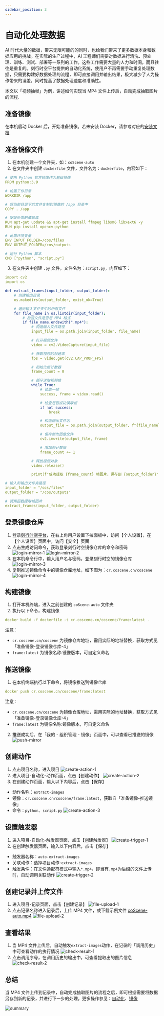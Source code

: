 ```yaml
---
sidebar_position: 3
---
```


# 自动化处理数据

AI 时代大量的数据，带来无限可能的的同时，也给我们带来了更多数据本身和数据应用的挑战。在实际的生产过程中，AI 工程师们需要对数据进行清洗、预处理、训练、测试、部署等一系列的工作，这些工作需要大量的人力和时间，而且往往是重复的。刻行时空平台提供的自动化系统，使用户不再需要手动重复处理数据，只需要构建好数据处理的流程，即可直接调用并输出结果，极大减少了人为操作带来的误差，同时提高了数据处理速度和准确性。

本文以「视频抽帧」为例，讲述如何实现当 MP4 文件上传后，自动完成抽取图片的流程.

## 准备镜像

在本机启动 Docker 后，开始准备镜像。若未安装 Docker，请参考对应的[安装文档](https://docs.docker.com/engine/install/)

## 准备镜像文件

1. 在本机创建一个文件夹，如：`coScene-auto`
2. 在文件夹中创建 `dockerfile` 文件，文件名为：`dockerfile`，内容如下：

```yaml
# 使用 Python 官方镜像作为基础镜像
FROM python:3.9

# 设置工作目录
WORKDIR /app

# 将当前目录下的文件复制到镜像的 /app 目录中
COPY . /app

# 安装所需的依赖库
RUN apt-get update && apt-get install ffmpeg libsm6 libxext6 -y
RUN pip install opencv-python

# 设置环境变量
ENV INPUT_FOLDER=/cos/files
ENV OUTPUT_FOLDER=/cos/outputs

# 运行 Python 脚本
CMD ["python", "script.py"]
```

3. 在文件夹中创建 `.py` 文件，文件名为：`script.py`，内容如下：

```yaml
import cv2
import os

def extract_frames(input_folder, output_folder):
    # 创建输出目录
    os.makedirs(output_folder, exist_ok=True)

    # 遍历输入文件夹中的所有文件
    for file_name in os.listdir(input_folder):
        # 检查文件是否是 MP4 格式
        if file_name.endswith(".mp4"):
            # 构造输入文件路径
            input_file = os.path.join(input_folder, file_name)

            # 打开视频文件
            video = cv2.VideoCapture(input_file)

            # 获取视频的帧速率
            fps = video.get(cv2.CAP_PROP_FPS)

            # 初始化帧计数器
            frame_count = 0

            # 循环读取视频帧
            while True:
                # 读取一帧
                success, frame = video.read()

                # 检查是否成功读取帧
                if not success:
                    break

                # 构造输出文件名
                output_file = os.path.join(output_folder, f"{file_name}_{frame_count}.jpg")

                # 保存帧为图像文件
                cv2.imwrite(output_file, frame)

                # 增加帧计数器
                frame_count += 1

            # 释放视频对象
            video.release()

            print(f"成功提取 {frame_count} 帧图片，保存到 {output_folder}")

# 输入和输出文件夹路径
input_folder = "/cos/files"
output_folder = "/cos/outputs"

# 调用函数提取帧图片
extract_frames(input_folder, output_folder)
```

## 登录镜像仓库

1. 登录[刻行时空平台](https://www.coscene.cn/)，在右上角用户设置下拉面板中，访问【个人设置】，在【个人设置】页面中，访问【安全】页面
2. 点击生成访问命令，获取登录刻行时空镜像仓库的命令和密码
   ![login-mirror-1](./img/3-login-mirror-1.png)
   ![login-mirror-2](./img/3-login-mirror-2.png)
3. 在本机命令行中，输入用户名与密码，登录刻行时空的镜像仓库
   ![login-mirror-3](./img/3-login-mirror-3.png)
4. 复制推送镜像命令中的镜像仓库地址，如下图为：`cr.coscene.cn/coscene`
   ![login-mirror-4](./img/3-login-mirror-4.png)

## 构建镜像

1. 打开本机终端，进入之前创建的 `coScene-auto` 文件夹
2. 执行以下命令，构建镜像

```yaml
docker build -f dockerfile -t cr.coscene.cn/coscene/frame:latest .
```

注意：

- `cr.coscene.cn/coscene` 为镜像仓库地址，需用实际的地址替换，获取方式见「准备镜像-登录镜像仓库-4」
- `frame:latest` 为镜像名称:镜像版本，可自定义命名

## 推送镜像

1. 在本机终端执行以下命令，将镜像推送到镜像仓库

```yaml
docker push cr.coscene.cn/coscene/frame:latest
```

注意：

- `cr.coscene.cn/coscene` 为镜像仓库地址，需用实际的地址替换，获取方式见「准备镜像-登录镜像仓库-4」
- `frame:latest` 为镜像名称:镜像版本，可自定义命名

2. 推送成功后，在「我的 - 组织管理 - 镜像」页面中，可以查看已推送的镜像
   ![push-mirror](./img/3-push-mirror.png)

## 创建动作

1. 点击项目名称，进入项目
   ![create-action-1](./img/3-create-action-1.png)
2. 进入项目-自动化-动作页面，点击【创建动作】
   ![create-action-2](./img/3-create-action-2.png)
3. 在创建动作页面，输入以下内容后，点击【保存】

- 动作名称：`extract-images`
- 镜像：`cr.coscene.cn/coscene/frame:latest`，获取自「准备镜像-推送镜像」
- 命令：`python`、`script.py`
  ![create-action-3](./img/3-create-action-3.png)

## 设置触发器

1. 进入项目-自动化-触发器页面，点击【创建触发器】
   ![create-trigger-1](./img/3-create-trigger-1.png)
2. 在创建触发器页面，输入以下内容后，点击【保存】

- 触发器名称：`auto-extract-images`
- 关联动作：选择项目动作-`extract-images`
- 触发条件：在文件通配符模式中输入`*.mp4`，即当有`.mp4`为后缀的文件上传时，自动调用关联动作
  ![create-trigger-2](./img/3-create-trigger-2.png)

## 创建记录并上传文件

1. 进入项目-记录页面，点击【创建记录】
   ![file-upload-1](./img/3-file-upload-1.png)
2. 点击记录名称进入记录后，上传 MP4 文件，或下载示例文件 [coScene-auto.mp4](https://daiincoscene-artifacts-prod.oss-cn-hangzhou.aliyuncs.com/docs/5-use-case/coScene-auto.mp4)
   ![file-upload-2](./img/3-file-upload-2.png)

## 查看结果

1. 当 MP4 文件上传后，自动触发`extract-images`动作，在记录的「调用历史」中可查看动作的执行情况
   ![check-result-1](./img/3-check-result-1.png)
2. 点击调用序号，在调用历史的输出中，可查看提取出的图片信息
   ![check-result-2](./img/3-check-result-2.png)

## 总结

当 MP4 文件上传到记录中，自动完成抽取图片的流程之后，即可根据需要将数据另存到新的记录，并进行下一步的处理。更多操作参见：[自动化](https://docs.coscene.cn/docs/category/%E8%87%AA%E5%8A%A8%E5%8C%96/)、[镜像](https://docs.coscene.cn/docs/category/%E9%95%9C%E5%83%8F/)

![summary](./img/3-summary.png)
